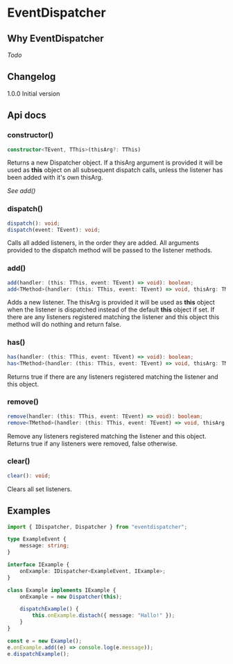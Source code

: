 # EventDispatcher

## Why EventDispatcher
*Todo*

## Changelog
1.0.0 Initial version

## Api docs
### constructor()
```typescript
constructor<TEvent, TThis>(thisArg?: TThis)
```
Returns a new Dispatcher object. If a thisArg argument is provided it will be used as **this** object on all subsequent dispatch calls, unless the listener has been added with it's own thisArg. 

*See add()*

### dispatch()
```typescript
dispatch(): void;
dispatch(event: TEvent): void;
```
Calls all added listeners, in the order they are added. All arguments provided to the dispatch method will be passed to the listener methods.

### add()
```typescript
add(handler: (this: TThis, event: TEvent) => void): boolean;
add<TMethod>(handler: (this: TThis, event: TEvent) => void, thisArg: TMethod): boolean;
```
Adds a new listener. The thisArg is provided it will be used as **this** object when the listener is dispatched instead of the default **this** object if set. If there are any listeners registered matching the listener and this object this method will do nothing and return false.

### has()
```typescript
has(handler: (this: TThis, event: TEvent) => void): boolean;
has<TMethod>(handler: (this: TThis, event: TEvent) => void, thisArg: TMethod): boolean;
```
Returns true if there are any listeners registered matching the listener and this object.

### remove()
```typescript
remove(handler: (this: TThis, event: TEvent) => void): boolean;
remove<TMethod>(handler: (this: TThis, event: TEvent) => void, thisArg: TMethod): boolean;
```
Remove any listeners registered matching the listener and this object. Returns true if any listeners were removed, false otherwise.

### clear()
```typescript
clear(): void;
```
Clears all set listeners.

## Examples
```typescript
import { IDispatcher, Dispatcher } from "eventdispatcher";

type ExampleEvent {
    message: string;
}

interface IExample {
    onExample: IDispatcher<ExampleEvent, IExample>;
}

class Example implements IExample {
    onExample = new Dispatcher(this);

    dispatchExample() {
        this.onExample.distach({ message: "Hallo!" });
    }
}

const e = new Example();
e.onExample.add((e) => console.log(e.message));
e.dispatchExample();
```